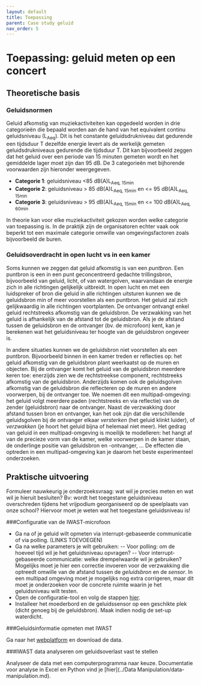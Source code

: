 ```yaml
---
layout: default
title: Toepassing
parent: Case study geluid
nav_order: 5
---
```


# Toepassing: geluid meten op een concert

## Theoretische basis

### Geluidsnormen
Geluid afkomstig van muziekactiviteiten kan opgedeeld worden in drie categorieën die bepaald worden aan de hand van het equivalent continu geluidsniveau (L<sub>Aeq</sub>). 
Dit is het constante geluidsdrukniveau dat gedurende een tijdsduur T dezelfde energie levert als de werkelijk gemeten geluidsdrukniveaus gedurende die tijdsduur T. 
Dit kan bijvoorbeeld zeggen dat het geluid over een periode van 15 minuten gemeten wordt en het gemiddelde lager moet zijn dan 95 dB. 
De 3 categorieën met bijhorende voorwaarden zijn hieronder weergegeven.

- **Categorie 1**: geluidsniveau <85 dB(A)L<sub>Aeq, 15min</sub>
- **Categorie 2**: geluidsniveau > 85 dB(A)L<sub>Aeq, 15min</sub> en <= 95 dB(A)L<sub>Aeq, 15min</sub>
- **Categorie 3**: geluidsniveau > 95 dB(A)L<sub>Aeq, 15min</sub> en <= 100 dB(A)L<sub>Aeq, 60min</sub>

In theorie kan voor elke muziekactiviteit gekozen worden welke categorie van toepassing is. 
In de praktijk zijn de organisatoren echter vaak ook beperkt tot een maximale categorie omwille van omgevingsfactoren zoals bijvoorbeeld de buren. 

### Geluidsoverdracht in open lucht vs in een kamer
Soms kunnen we zeggen dat geluid afkomstig is van een *puntbron*.
Een puntbron is een in een punt geconcentreerd gedachte trillingsbron, bijvoorbeeld van geluid, licht, of van watergolven, waarvandaan de energie zich in alle richtingen gelijkelijk uitbreidt.
In open lucht en met een luidspreker of bron die geluid in alle richtingen uitsturen kunnen we de geluidsbron min of meer voorstellen als een puntbron. 
Het geluid zal zich gelijkwaardig in alle richtingen voortplanten.
De ontvanger ontvangt enkel geluid rechtstreeks afkomstig van de geluidsbron.
De verzwakking van het geluid is afhankelijk van de afstand tot de geluidsbron.
Als je de afstand tussen de geluidsbron en de ontvanger (bv. de microfoon) kent, kan je berekenen wat het geluidsniveau ter hoogte van de geluidsbron ongeveer is.

In andere situaties kunnen we de geluidsbron niet voorstellen als een puntbron. 
Bijvoorbeeld binnen in een kamer treden er reflecties op: het geluid afkomstig van de geluidsbron plant weerkaatst op de muren en objecten.
Bij de ontvanger komt het geluid van de geluidsbron meerdere keren toe: enerzijds zien we de rechtstreekse component, rechtstreeks afkomstig van de geluidsbron.
Anderzijds komen ook de geluidsgolven afkomstig van de geluidsbron die reflecteren op de muren en andere voorwerpen, bij de ontvanger toe.
We noemen dit een multipad-omgeving: het geluid volgt meerdere paden (rechtstreeks en via reflectie) van de zender (geluidsbron) naar de ontvanger.
Naast de verzwakking door afstand tussen bron en ontvanger, kan het ook zijn dat die verschillende geluidsgolven bij de ontvanger elkaar *versterken* (het geluid klinkt luider), of *verzwakken* (je hoort het geluid bijna of helemaal niet meer).
Het gedrag van geluid in een multipad-omgeving is moeilijk te modelleren: het hangt af van de precieze vorm van de kamer, welke voorwerpen in de kamer staan, de onderlinge positie van geluidsbron en -ontvanger, ...
De effecten die optreden in een multipad-omgeving kan je daarom het beste experimenteel onderzoeken.

## Praktische uitvoering

Formuleer nauwkeurig je onderzoeksvraag: wat wil je precies meten en wat wil je hieruit besluiten?
Bv: wordt het toegestane geluidsniveau overschreden tijdens het vrijpodium georganiseerd op de speelplaats van onze school?
Hiervoor moet je weten wat het toegestane geluidsniveau is!

###Configuratie van de IWAST-microfoon

- Ga na of je geluid wilt opmeten via interrupt-gebaseerde communicatie of via polling. (LINKS TOEVOEGEN)
- Ga na welke parameters je wilt gebruiken:
-- Voor polling: om de hoeveel tijd wil je het geluidsniveau opvragen?
-- Voor interrupt-gebaseerde communicatie: welke drempelwaarde wil je gebruiken? 
Mogelijks moet je hier een correctie invoeren voor de verzwakking die optreedt omwille van de afstand tussen de *geluidsbron* en de *sensor*.
In een multipad omgeving moet je mogelijks nog extra corrigeren, maar dit moet je onderzoeken voor de concrete ruimte waarin je het geluidsniveau wilt testen.
- Open de configuratie-tool en volg de stappen [hier](../Configuration/configuration-tool.html).
- Installeer het moederbord en de geluidssensor op een geschikte plek (dicht genoeg bij de geluidsbron). 
Maak indien nodig de set-up waterdicht.

###Geluidsinformatie opmeten met IWAST

Ga naar het [webplatform](../Platform/platform.html) en download de data.

###IWAST data analyseren om geluidsoverlast vast te stellen

Analyseer de data met een computerprogramma naar keuze.
Documentatie voor analyse in Excel en Python vind je [hier](../Data Manipulation/data-manipulation.md).

